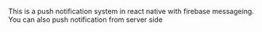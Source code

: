This is a push notification system in react native with firebase messageing. You can also push notification from server side

